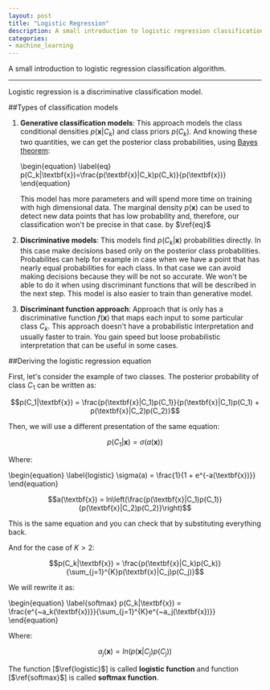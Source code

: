 ```yaml
---
layout: post
title: "Logistic Regression"
description: A small introduction to logistic regression classification algorithm.
categories:
- machine_learning
---
```


A small introduction to logistic regression classification algorithm.
___

Logistic regression is a discriminative classification model.

##Types of classification models

1.  **Generative classification models**: This approach models the class conditional densities
    $p(\textbf{x}|C_k)$ and class priors $p(C_k)$. And knowing these two quantities,
    we can get the posterior class probabilities, using [Bayes theorem][bayes wikipedia link]:
    
    \begin{equation} \label{eq}
        p(C_k|\textbf{x})=\frac{p(\textbf{x}|C_k)p(C_k)}{p(\textbf{x})}
    \end{equation}
    
    This model has more parameters and will spend more time on training with high dimensional data.
    The marginal density $p(\textbf{x})$ can be used to detect new data points that has low probability and, therefore, our classification won't be precise in that case. by $\ref{eq}$

2.  **Discriminative models**: This models find $p(C_k|\textbf{x})$ probabilities directly.
    In this case make decisions based only on the posterior class probabilities. Probabilites
    can help for example in case when we have a point that has nearly equal probabilities for
    each class. In that case we can avoid making decisions because they will be not so accurate.
    We won't be able to do it when using discriminant functions that will be described in the next step.
    This model is also easier to train than generative model.

3.  **Discriminant function approach**: Approach that is only has a discriminative function
    $f(\textbf{x})$ that maps each input to some particular class $C_k$. This approach
    doesn't have a probabilistic interpretation and usually faster to train. You gain speed but loose
    probabilistic interpretation that can be useful in some cases.

##Deriving the logistic regression equation

First, let's consider the example of two classes. The posterior probability of class $C_1$
can be written as:

$$p(C_1|\textbf{x}) = \frac{p(\textbf{x}|C_1)p(C_1)}{p(\textbf{x}|C_1)p(C_1) + p(\textbf{x}|C_2)p(C_2)}$$

Then, we will use a different presentation of the same equation:


$$p(C_1|\textbf{x}) = \sigma(a(\textbf{x}))$$

Where:

\begin{equation} \label{logistic}
    \sigma(a) = \frac{1}{1 + e^{-a(\textbf{x})}}
\end{equation}


$$a(\textbf{x}) = ln\left(\frac{p(\textbf{x}|C_1)p(C_1)}{p(\textbf{x}|C_2)p(C_2)}\right)$$

This is the same equation and you can check that by substituting everything back.

And for the case of $K\gt2$:


$$p(C_k|\textbf{x}) = \frac{p(\textbf{x}|C_k)p(C_k)}{\sum_{j=1}^{K}p(\textbf{x}|C_j)p(C_j)}$$

We will rewrite it as:

\begin{equation} \label{softmax}
    p(C_k|\textbf{x}) = \frac{e^{~a_k(\textbf{x})}}{\sum_{j=1}^{K}e^{~a_j(\textbf{x})}}
\end{equation}


Where:

$$a_j(\textbf{x}) = ln\left( p(\textbf{x}|C_j)p(C_j)\right)$$

The function [$\ref{logistic}$] is called **logistic function** and function [$\ref{softmax}$]
is called **softmax function**.

[bayes wikipedia link]: http://en.wikipedia.org/wiki/Bayes%27_theorem